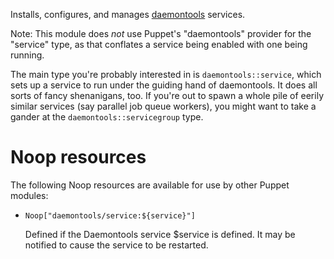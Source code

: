 Installs, configures, and manages
[daemontools](http://cr.yp.to/daemontools.html) services.

Note: This module does *not* use Puppet's "daemontools" provider for the "service"
type, as that conflates a service being enabled with one being running.

The main type you're probably interested in is `daemontools::service`, which
sets up a service to run under the guiding hand of daemontools.  It does all
sorts of fancy shenanigans, too.  If you're out to spawn a whole pile of
eerily similar services (say parallel job queue workers), you might want to
take a gander at the `daemontools::servicegroup` type.

# Noop resources

The following Noop resources are available for use by other Puppet modules:

* `Noop["daemontools/service:${service}"]`

    Defined if the Daemontools service $service is defined. It may be notified
    to cause the service to be restarted.

